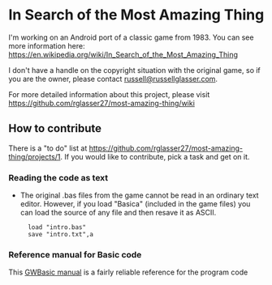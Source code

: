# In Search of the Most Amazing Thing

I'm working on an Android port of a classic game from 1983. You can see more information here:
https://en.wikipedia.org/wiki/In_Search_of_the_Most_Amazing_Thing

I don't have a handle on the copyright situation with the original game, so if you are the owner,
please contact russell@russellglasser.com.

For more detailed information about this project, please visit 
https://github.com/rglasser27/most-amazing-thing/wiki

## How to contribute

There is a "to do" list at https://github.com/rglasser27/most-amazing-thing/projects/1. If you would like to contribute,
pick a task and get on it.

### Reading the code as text 
* The original .bas files from the game cannot be read in an ordinary text editor. However, if you load
"Basica" (included in the game files) you can load the source of any file and then resave it as ASCII.
    
        load "intro.bas"
        save "intro.txt",a

### Reference manual for Basic code

This [GWBasic manual](https://hwiegman.home.xs4all.nl/gw-man/index.html) is a fairly reliable reference for the
program code
